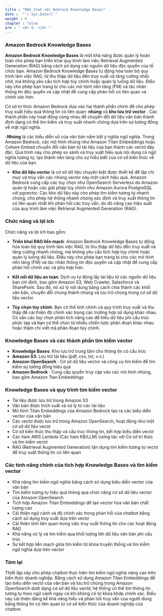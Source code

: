 ```yaml
---
title : "RAG Chat với Bedrock Knowledge Bases"
date :  "`r Sys.Date()`" 
weight : 6 
chapter : false
pre : " <b> 6. </b> "
---
```

### Amazon Bedrock Knowledge Bases
**Amazon Bedrock Knowledge Bases** là một khả năng được quản lý hoàn toàn cho phép bạn triển khai quy trình làm việc Retrieval Augmented Generation (RAG) bằng cách sử dụng các nguồn dữ liệu độc quyền của tổ chức bạn. Amazon Bedrock Knowledge Bases tự động hóa toàn bộ quy trình làm việc RAG, từ thu thập dữ liệu đến truy xuất và tăng cường nhắc nhở, mà không yêu cầu tích hợp tùy chỉnh hoặc quản lý luồng dữ liệu. Điều này cho phép bạn trang bị cho các mô hình nền tảng (FM) và tác nhân thông tin độc quyền và cập nhật để cung cấp phản hồi có liên quan và chính xác hơn.

Cơ sở tri thức Amazon Bedrock dựa vào hai thành phần chính để cho phép truy xuất hiệu quả thông tin có liên quan: **nhúng** và **kho lưu trữ vector** . Các thành phần này hoạt động cùng nhau để chuyển đổi dữ liệu văn bản thành định dạng có thể tìm kiếm và truy xuất nhanh chóng dựa trên sự tương đồng về mặt ngữ nghĩa.

-**Nhúng** là các biểu diễn số của văn bản nắm bắt ý nghĩa ngữ nghĩa. Trong Amazon Bedrock, các mô hình nhúng như Amazon Titan Embeddings hoặc Cohere Embed chuyển đổi văn bản từ tài liệu của bạn thành các vectơ dày đặc. Quá trình này cho phép so sánh và truy xuất hiệu quả nội dung có ngữ nghĩa tương tự, tạo thành nền tảng cho sự hiểu biết của cơ sở kiến ​​thức về dữ liệu của bạn.

- **Kho dữ liệu vector** là cơ sở dữ liệu chuyên biệt được thiết kế để lập chỉ mục và truy vấn các nhúng vector này một cách hiệu quả. Amazon Bedrock cung cấp các tùy chọn như OpenSearch Serverless do Amazon quản lý hoặc các giải pháp tùy chỉnh như Amazon Aurora PostgreSQL với pgvector. Các kho dữ liệu này cho phép tìm kiếm tương tự nhanh chóng, cho phép hệ thống nhanh chóng xác định và truy xuất thông tin có liên quan nhất khi phản hồi các truy vấn, do đó nâng cao hiệu suất của quy trình làm việc Retrieval Augmented Generation (RAG).

### Chức năng và lợi ích
Chức năng và lợi ích bao gồm:
- **Triển khai RAG liền mạch**: Amazon Bedrock Knowledge Bases tự động hóa toàn bộ quy trình làm việc RAG, từ thu thập dữ liệu đến truy xuất và tăng cường nhanh chóng, mà không yêu cầu tích hợp tùy chỉnh hoặc quản lý luồng dữ liệu. Điều này cho phép bạn trang bị cho các mô hình nền tảng (FM) và tác nhân thông tin độc quyền và cập nhật để cung cấp phản hồi chính xác và phù hợp hơn.

- **Kết nối dữ liệu an toàn**: Dịch vụ tự động lấy tài liệu từ các nguồn dữ liệu bạn chỉ định, bao gồm Amazon S3, Web Crawler, Salesforce và SharePoint. Sau đó, nó xử lý nội dung bằng cách chia thành các khối văn bản, chuyển đổi chúng thành nhúng và lưu trữ chúng trong cơ sở dữ liệu vector.

- **Tùy chọn tùy chỉnh**: Bạn có thể tinh chỉnh cả quy trình truy xuất và thu thập để cải thiện độ chính xác trong các trường hợp sử dụng khác nhau. Có sẵn các tùy chọn phân tích nâng cao để hiểu dữ liệu phi cấu trúc phức tạp và bạn có thể chọn từ nhiều chiến lược phân đoạn khác nhau hoặc thậm chí viết mã phân đoạn tùy chỉnh.

### Knowledge Bases và các thành phần tìm kiếm vector
- **Knowledge Bases**: Kho lưu trữ trung tâm cho thông tin có cấu trúc
- **Amazon S3**: Lưu trữ tài liệu (pdf, csv, txt, v.v.)
- **Amazon OpenSearch** : Cơ sở dữ liệu vector và công cụ tìm kiếm để tìm kiếm sự tương đồng hiệu quả
- **Amazon Bedrock** : Cung cấp quyền truy cập vào các mô hình nhúng, bao gồm Amazon Ttan Embeddings 

### Knowledge Bases và quy trình tìm kiếm vector
- Tài liệu được lưu trữ trong Amazon S3
- Văn bản được trích xuất và xử lý từ các tài liệu
- Mô hình Titan Embeddings của Amazon Bedrock tạo ra các biểu diễn vector của văn bản
- Các vectơ được lưu trữ trong Amazon OpenSearch, hoạt động như một cơ sở dữ liệu vectơ
- Cơ sở kiến ​​thức thu thập và cấu trúc thông tin, kết hợp biểu diễn vectơ
- Các hàm AWS Lambda (Các hàm KB/LLM) tương tác với Cơ sở tri thức và tìm kiếm vectơ
- RAG (Retrieval Augmented Generation) tận dụng tìm kiếm tương tự vectơ để truy xuất thông tin có liên quan
  
### Các tính năng chính của tích hợp Knowledge Bases và tìm kiếm vector
- Khả năng tìm kiếm ngữ nghĩa bằng cách sử dụng biểu diễn vector của văn bản
- Tìm kiếm tương tự hiệu quả thông qua chức năng cơ sở dữ liệu vector của Amazon OpenSearch
- Tích hợp Amazon Titan Embeddings để tạo vector hóa văn bản chất lượng cao
- Cải thiện ngữ cảnh và độ chính xác trong phản hồi của chatbot bằng cách sử dụng truy xuất dựa trên vectơ
- Cải thiện tính liên quan trong việc truy xuất thông tin cho các hoạt động RAG
- Khả năng xử lý và tìm kiếm qua khối lượng lớn dữ liệu văn bản phi cấu trúc
- Sự kết hợp liền mạch giữa tìm kiếm từ khóa truyền thống và tìm kiếm ngữ nghĩa dựa trên vector

### Tóm lại
Thiết lập này cho phép chatbot thực hiện tìm kiếm ngữ nghĩa nâng cao trên kiến ​​thức doanh nghiệp. Bằng cách sử dụng Amazon Titan Embeddings để tạo biểu diễn vectơ của văn bản và lưu trữ chúng trong Amazon OpenSearch dưới dạng cơ sở dữ liệu vectơ, hệ thống có thể tìm thông tin tương tự theo ngữ cảnh ngay cả khi không có từ khóa khớp chính xác. Điều này cải thiện đáng kể khả năng hiểu và phản hồi truy vấn của người dùng bằng thông tin có liên quan từ cơ sở kiến ​​thức của doanh nghiệp của chatbot.